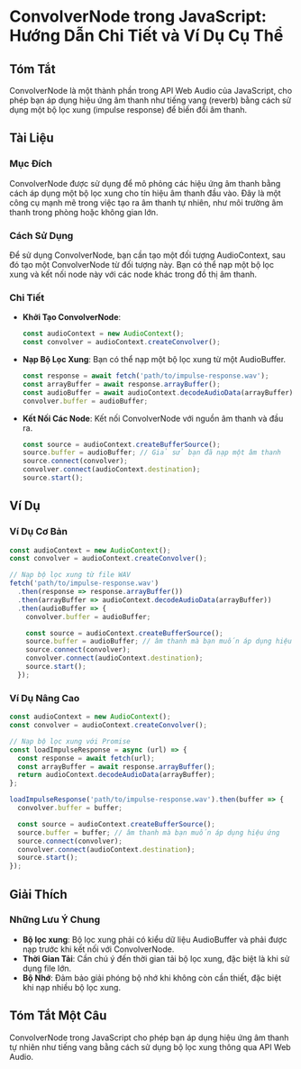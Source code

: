 <!--
Meta Description: # ConvolverNode trong JavaScript: Hướng Dẫn Chi Tiết và Ví Dụ Cụ Thể ## Tóm Tắt ConvolverNode là một thành phần trong API Web Audio của JavaScript, ch...
Meta Keywords: audiocontext, const, thanh, lọc, xung
-->

# ConvolverNode trong JavaScript: Hướng Dẫn Chi Tiết và Ví Dụ Cụ Thể

## Tóm Tắt
ConvolverNode là một thành phần trong API Web Audio của JavaScript, cho phép bạn áp dụng hiệu ứng âm thanh như tiếng vang (reverb) bằng cách sử dụng một bộ lọc xung (impulse response) để biến đổi âm thanh.

## Tài Liệu
### Mục Đích
ConvolverNode được sử dụng để mô phỏng các hiệu ứng âm thanh bằng cách áp dụng một bộ lọc xung cho tín hiệu âm thanh đầu vào. Đây là một công cụ mạnh mẽ trong việc tạo ra âm thanh tự nhiên, như môi trường âm thanh trong phòng hoặc không gian lớn.

### Cách Sử Dụng
Để sử dụng ConvolverNode, bạn cần tạo một đối tượng AudioContext, sau đó tạo một ConvolverNode từ đối tượng này. Bạn có thể nạp một bộ lọc xung và kết nối node này với các node khác trong đồ thị âm thanh.

### Chi Tiết
- **Khởi Tạo ConvolverNode**: 
  ```javascript
  const audioContext = new AudioContext();
  const convolver = audioContext.createConvolver();
  ```

- **Nạp Bộ Lọc Xung**: 
  Bạn có thể nạp một bộ lọc xung từ một AudioBuffer.
  ```javascript
  const response = await fetch('path/to/impulse-response.wav');
  const arrayBuffer = await response.arrayBuffer();
  const audioBuffer = await audioContext.decodeAudioData(arrayBuffer);
  convolver.buffer = audioBuffer;
  ```

- **Kết Nối Các Node**: 
  Kết nối ConvolverNode với nguồn âm thanh và đầu ra.
  ```javascript
  const source = audioContext.createBufferSource();
  source.buffer = audioBuffer; // Giả sử bạn đã nạp một âm thanh
  source.connect(convolver);
  convolver.connect(audioContext.destination);
  source.start();
  ```

## Ví Dụ
### Ví Dụ Cơ Bản
```javascript
const audioContext = new AudioContext();
const convolver = audioContext.createConvolver();

// Nạp bộ lọc xung từ file WAV
fetch('path/to/impulse-response.wav')
  .then(response => response.arrayBuffer())
  .then(arrayBuffer => audioContext.decodeAudioData(arrayBuffer))
  .then(audioBuffer => {
    convolver.buffer = audioBuffer;

    const source = audioContext.createBufferSource();
    source.buffer = audioBuffer; // âm thanh mà bạn muốn áp dụng hiệu ứng
    source.connect(convolver);
    convolver.connect(audioContext.destination);
    source.start();
  });
```

### Ví Dụ Nâng Cao
```javascript
const audioContext = new AudioContext();
const convolver = audioContext.createConvolver();

// Nạp bộ lọc xung với Promise
const loadImpulseResponse = async (url) => {
  const response = await fetch(url);
  const arrayBuffer = await response.arrayBuffer();
  return audioContext.decodeAudioData(arrayBuffer);
};

loadImpulseResponse('path/to/impulse-response.wav').then(buffer => {
  convolver.buffer = buffer;

  const source = audioContext.createBufferSource();
  source.buffer = buffer; // âm thanh mà bạn muốn áp dụng hiệu ứng
  source.connect(convolver);
  convolver.connect(audioContext.destination);
  source.start();
});
```

## Giải Thích
### Những Lưu Ý Chung
- **Bộ lọc xung**: Bộ lọc xung phải có kiểu dữ liệu AudioBuffer và phải được nạp trước khi kết nối với ConvolverNode.
- **Thời Gian Tải**: Cần chú ý đến thời gian tải bộ lọc xung, đặc biệt là khi sử dụng file lớn.
- **Bộ Nhớ**: Đảm bảo giải phóng bộ nhớ khi không còn cần thiết, đặc biệt khi nạp nhiều bộ lọc xung.

## Tóm Tắt Một Câu
ConvolverNode trong JavaScript cho phép bạn áp dụng hiệu ứng âm thanh tự nhiên như tiếng vang bằng cách sử dụng bộ lọc xung thông qua API Web Audio.